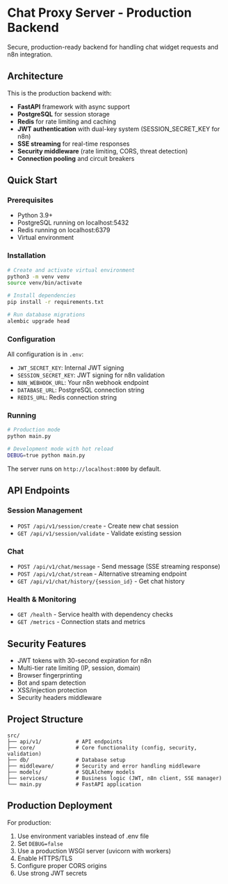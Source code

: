 # Chat Proxy Server - Production Backend

Secure, production-ready backend for handling chat widget requests and n8n integration.

## Architecture

This is the production backend with:
- **FastAPI** framework with async support
- **PostgreSQL** for session storage
- **Redis** for rate limiting and caching
- **JWT authentication** with dual-key system (SESSION_SECRET_KEY for n8n)
- **SSE streaming** for real-time responses
- **Security middleware** (rate limiting, CORS, threat detection)
- **Connection pooling** and circuit breakers

## Quick Start

### Prerequisites
- Python 3.9+
- PostgreSQL running on localhost:5432
- Redis running on localhost:6379
- Virtual environment

### Installation

```bash
# Create and activate virtual environment
python3 -m venv venv
source venv/bin/activate

# Install dependencies
pip install -r requirements.txt

# Run database migrations
alembic upgrade head
```

### Configuration

All configuration is in `.env`:
- `JWT_SECRET_KEY`: Internal JWT signing
- `SESSION_SECRET_KEY`: JWT signing for n8n validation
- `N8N_WEBHOOK_URL`: Your n8n webhook endpoint
- `DATABASE_URL`: PostgreSQL connection string
- `REDIS_URL`: Redis connection string

### Running

```bash
# Production mode
python main.py

# Development mode with hot reload
DEBUG=true python main.py
```

The server runs on `http://localhost:8000` by default.

## API Endpoints

### Session Management
- `POST /api/v1/session/create` - Create new chat session
- `GET /api/v1/session/validate` - Validate existing session

### Chat
- `POST /api/v1/chat/message` - Send message (SSE streaming response)
- `POST /api/v1/chat/stream` - Alternative streaming endpoint
- `GET /api/v1/chat/history/{session_id}` - Get chat history

### Health & Monitoring  
- `GET /health` - Service health with dependency checks
- `GET /metrics` - Connection stats and metrics

## Security Features

- JWT tokens with 30-second expiration for n8n
- Multi-tier rate limiting (IP, session, domain)
- Browser fingerprinting
- Bot and spam detection
- XSS/injection protection
- Security headers middleware

## Project Structure

```
src/
├── api/v1/           # API endpoints
├── core/             # Core functionality (config, security, validation)
├── db/               # Database setup
├── middleware/       # Security and error handling middleware
├── models/           # SQLAlchemy models
├── services/         # Business logic (JWT, n8n client, SSE manager)
└── main.py           # FastAPI application
```

## Production Deployment

For production:
1. Use environment variables instead of .env file
2. Set `DEBUG=false`
3. Use a production WSGI server (uvicorn with workers)
4. Enable HTTPS/TLS
5. Configure proper CORS origins
6. Use strong JWT secrets